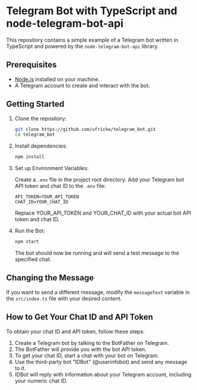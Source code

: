# Telegram Bot with TypeScript and node-telegram-bot-api

This repository contains a simple example of a Telegram bot written in TypeScript and powered by the `node-telegram-bot-api` library.

## Prerequisites

- [Node.js](https://nodejs.org) installed on your machine.
- A Telegram account to create and interact with the bot.

## Getting Started

1. Clone the repository:

    ```bash
    git clone https://github.com/ufricke/telegram_bot.git
    cd telegram_bot
    ```

2. Install dependencies:
    ```bash
    npm install
    ```

3. Set up Environment Variables:

    Create a `.env` file in the project root directory.
    Add your Telegram bot API token and chat ID to the `.env` file:
    ```
    API_TOKEN=YOUR_API_TOKEN
    CHAT_ID=YOUR_CHAT_ID
    ```
    Replace YOUR_API_TOKEN and YOUR_CHAT_ID with your actual bot API token and chat ID.

4. Run the Bot:

    ```bash
    npm start
    ```
    The bot should now be running and will send a test message to the specified chat.

## Changing the Message
If you want to send a different message, modify the `messageText` variable in the `src/index.ts` file with your desired content.

## How to Get Your Chat ID and API Token
To obtain your chat ID and API token, follow these steps:

1. Create a Telegram bot by talking to the BotFather on Telegram.
2. The BotFather will provide you with the bot API token.
3. To get your chat ID, start a chat with your bot on Telegram.
4. Use the third-party bot "IDBot" (@userinfobot) and send any message to it.
5. IDBot will reply with information about your Telegram account, including your numeric chat ID.